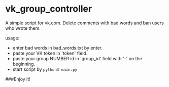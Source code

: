 # vk_group_controller

A simple script for vk.com. Delete comments with bad words and ban users who wrote them.

usage:
  
  * enter bad words in bad_words.txt by enter.
  * paste your VK token in 'token' field.
  * paste your group NUMBER id in 'group_id' field with '-' on the beginning.
  * start script by `python3 main.py`
  
###Enjoy it!
